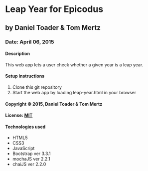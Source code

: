 # Leap Year for Epicodus
## by Daniel Toader & Tom Mertz
### Date: April 06, 2015
#### Description
This web app lets a user check whether a given year is a leap year.

#### Setup instructions
1. Clone this git repository
2. Start the web app by loading leap-year.html in your browser

#### Copyright © 2015, Daniel Toader & Tom Mertz

#### License: [MIT](https://github.com/twbs/bootstrap/blob/master/LICENSE)  

#### Technologies used
- HTML5
- CSS3
- JavaScript
- Bootstrap ver 3.3.1
- mochaJS ver 2.2.1
- chaiJS ver 2.2.0
